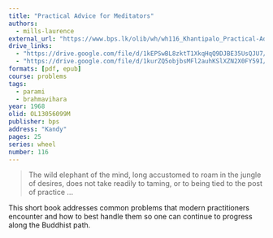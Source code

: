 ```yaml
---
title: "Practical Advice for Meditators"
authors:
  - mills-laurence
external_url: "https://www.bps.lk/olib/wh/wh116_Khantipalo_Practical-Advice-For-Meditators.html"
drive_links:
  - "https://drive.google.com/file/d/1kEPSwBL8zktT1XkqHqQ9DJBE35UsQJU7/view?usp=sharing"
  - "https://drive.google.com/file/d/1kurZQ5objbsMFl2auhKSlXZN2X0FY59I/view?usp=drive_link"
formats: [pdf, epub]
course: problems
tags:
  - parami
  - brahmavihara
year: 1968
olid: OL13056099M
publisher: bps
address: "Kandy"
pages: 25
series: wheel
number: 116
---
```


> The wild elephant of the mind, long accustomed to roam in the jungle of desires, does not take readily to taming, or to being tied to the post of practice ...

This short book addresses common problems that modern practitioners encounter and how to best handle them so one can continue to progress along the Buddhist path.
